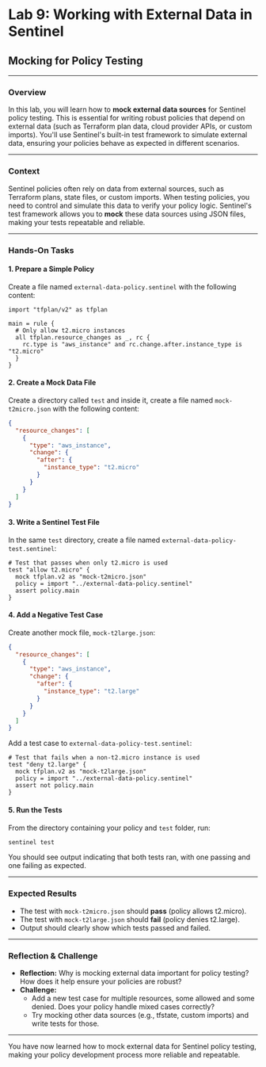 # Lab 9: Working with External Data in Sentinel
## Mocking for Policy Testing

---

### Overview

In this lab, you will learn how to **mock external data sources** for Sentinel policy testing. This is essential for writing robust policies that depend on external data (such as Terraform plan data, cloud provider APIs, or custom imports). You'll use Sentinel's built-in test framework to simulate external data, ensuring your policies behave as expected in different scenarios.

---

### Context

Sentinel policies often rely on data from external sources, such as Terraform plans, state files, or custom imports. When testing policies, you need to control and simulate this data to verify your policy logic. Sentinel's test framework allows you to **mock** these data sources using JSON files, making your tests repeatable and reliable.

---

### Hands-On Tasks

#### 1. Prepare a Simple Policy

Create a file named `external-data-policy.sentinel` with the following content:

```hcl
import "tfplan/v2" as tfplan

main = rule {
  # Only allow t2.micro instances
  all tfplan.resource_changes as _, rc {
    rc.type is "aws_instance" and rc.change.after.instance_type is "t2.micro"
  }
}
```

#### 2. Create a Mock Data File

Create a directory called `test` and inside it, create a file named `mock-t2micro.json` with the following content:

```json
{
  "resource_changes": [
    {
      "type": "aws_instance",
      "change": {
        "after": {
          "instance_type": "t2.micro"
        }
      }
    }
  ]
}
```

#### 3. Write a Sentinel Test File

In the same `test` directory, create a file named `external-data-policy-test.sentinel`:

```hcl
# Test that passes when only t2.micro is used
test "allow t2.micro" {
  mock tfplan.v2 as "mock-t2micro.json"
  policy = import "../external-data-policy.sentinel"
  assert policy.main
}
```

#### 4. Add a Negative Test Case

Create another mock file, `mock-t2large.json`:

```json
{
  "resource_changes": [
    {
      "type": "aws_instance",
      "change": {
        "after": {
          "instance_type": "t2.large"
        }
      }
    }
  ]
}
```

Add a test case to `external-data-policy-test.sentinel`:

```hcl
# Test that fails when a non-t2.micro instance is used
test "deny t2.large" {
  mock tfplan.v2 as "mock-t2large.json"
  policy = import "../external-data-policy.sentinel"
  assert not policy.main
}
```

#### 5. Run the Tests

From the directory containing your policy and `test` folder, run:

```sh
sentinel test
```

You should see output indicating that both tests ran, with one passing and one failing as expected.

---

### Expected Results

- The test with `mock-t2micro.json` should **pass** (policy allows t2.micro).
- The test with `mock-t2large.json` should **fail** (policy denies t2.large).
- Output should clearly show which tests passed and failed.

---

### Reflection & Challenge

- **Reflection:** Why is mocking external data important for policy testing? How does it help ensure your policies are robust?
- **Challenge:**
  - Add a new test case for multiple resources, some allowed and some denied. Does your policy handle mixed cases correctly?
  - Try mocking other data sources (e.g., tfstate, custom imports) and write tests for those.

---

You have now learned how to mock external data for Sentinel policy testing, making your policy development process more reliable and repeatable. 